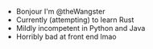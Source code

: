- Bonjour I'm @theWangster
- Currently (attempting) to learn Rust
- Mildly incompetent in Python and Java
- Horribly bad at front end lmao
